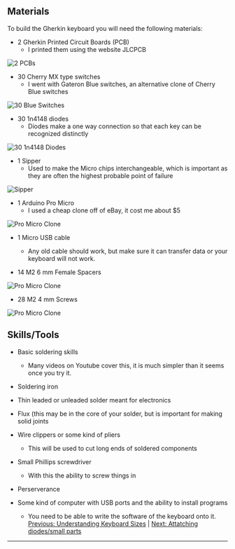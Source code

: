 ## Materials ##

To build the Gherkin keyboard you will need the following materials:

- 2 Gherkin Printed Circuit Boards (PCB)
  - I printed them using the website JLCPCB

![2 PCBs](images/Photos/00-PCB.jpg) 

- 30 Cherry MX type switches
  - I went with Gateron Blue switches, an alternative clone of Cherry Blue switches

![30 Blue Switches](images/Photos/01-Switches.jpg) 

- 30 1n4148 diodes
  - Diodes make a one way connection so that each key can be recognized distinctly

![30 1n4148 Diodes](images/Photos/02-Diodes.jpg) 

- 1 Sipper
  - Used to make the Micro chips interchangeable, which is important as they are often the highest probable point of failure

![Sipper](images/Photos/03-Sipper.jpg) 

- 1 Arduino Pro Micro
  - I used a cheap clone off of eBay, it cost me about $5

![Pro Micro Clone](images/Photos/04-ProMicro.jpg) 

- 1 Micro USB cable
  - Any old cable should work, but make sure it can transfer data or your keyboard will not work.

- 14 M2 6 mm Female Spacers

![Pro Micro Clone](images/Photos/30-Stands.jpg) 

- 28 M2 4 mm Screws

![Pro Micro Clone](images/Photos/31-Screws.jpg) 

## Skills/Tools ##

- Basic soldering skills
  - Many videos on Youtube cover this, it is much simpler than it seems once you try it.

- Soldering iron
- Thin leaded or unleaded solder meant for electronics
- Flux (this may be in the core of your solder, but is important for making solid joints

- Wire clippers or some kind of pliers
  - This will be used to cut long ends of soldered components

- Small Phillips screwdriver
  - With this the ability to screw things in

- Perserverance

- Some kind of computer with USB ports and the ability to install programs
  - You need to be able to write the software of the keyboard onto it.
[Previous: Understanding Keyboard Sizes](https://github.com/johnriforgiate/English-516-Final-Project/blob/master/Keyboard%20Size%20Types.md) | [Next: Attatching diodes/small parts](https://github.com/johnriforgiate/English-516-Final-Project/blob/master/AttachingDiodes.md) 
-----
